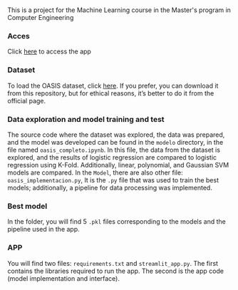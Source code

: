 # 

This is a project for the Machine Learning course in the Master's program in Computer Engineering

### Acces
Click [here](https://oasis-dataset-alzheimer-prediction.streamlit.app/) to access the app

### Dataset
To load the OASIS dataset, click [here](https://sites.wustl.edu/oasisbrains/home/oasis-2/).
If you prefer, you can download it from this repository, but for ethical reasons, it’s better to do it from the official page.

### Data exploration and model training and test
The source code where the dataset was explored, the data was prepared, and the model was developed can be found in the `modelo` directory, in the file named `oasis_completo.ipynb`. In this file, the data from the dataset is explored, and the results of logistic regression are compared to logistic regression using K-Fold. Additionally, linear, polynomial, and Gaussian SVM models are compared.
In the `Model`, there are also other file: `oasis_implementacion.py`, It is the `.py` file that was used to train the best models; additionally, a pipeline for data processing was implemented.

### Best model
In the folder, you will find 5 `.pkl` files corresponding to the models and the pipeline used in the app.

### APP
You will find two files: `requirements.txt` and `streamlit_app.py`. The first contains the libraries required to run the app. The second is the app code (model implementation and interface).
